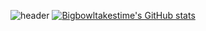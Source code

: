 ![header](https://capsule-render.vercel.app/api?type=rect&color=auto&height=300&section=header&text=To%20make%20bigbowl,%20It's%20takes%20time&fontSize=40&animation=blink)
[![Bigbowltakestime's GitHub stats](https://github-readme-stats.vercel.app/api?username=Bigbowltakestime&theme=radical)](https://github.com/Bigbowltakestime/github-readme-stats)
